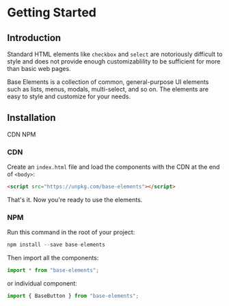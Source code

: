 # Getting Started

## Introduction

Standard HTML elements like `checkbox` and `select` are notoriously difficult to style and does not provide enough customizablility to be sufficient for more than basic web pages.

Base Elements is a collection of common, general-purpose UI elements such as lists, menus, modals, multi-select, and so on. The elements are easy to style and customize for your needs.

## Installation

<base-tabs>
  <base-tab value="cdntab" selected>CDN</base-tab>
  <base-tab value="npmtab">NPM</base-tab>
</base-tabs>

<div id="cdntab">

### CDN

Create an `index.html` file and load the components with the CDN at the end of `<body>`:

```html
<script src="https://unpkg.com/base-elements"></script>
```

That's it. Now you're ready to use the elements.

</div>

<div id="npmtab">

### NPM

Run this command in the root of your project:

```js
npm install --save base-elements

```

Then import all the components:

```js
import * from "base-elements";
```

or individual component:

```js
import { BaseButton } from "base-elements";
```

</div>
